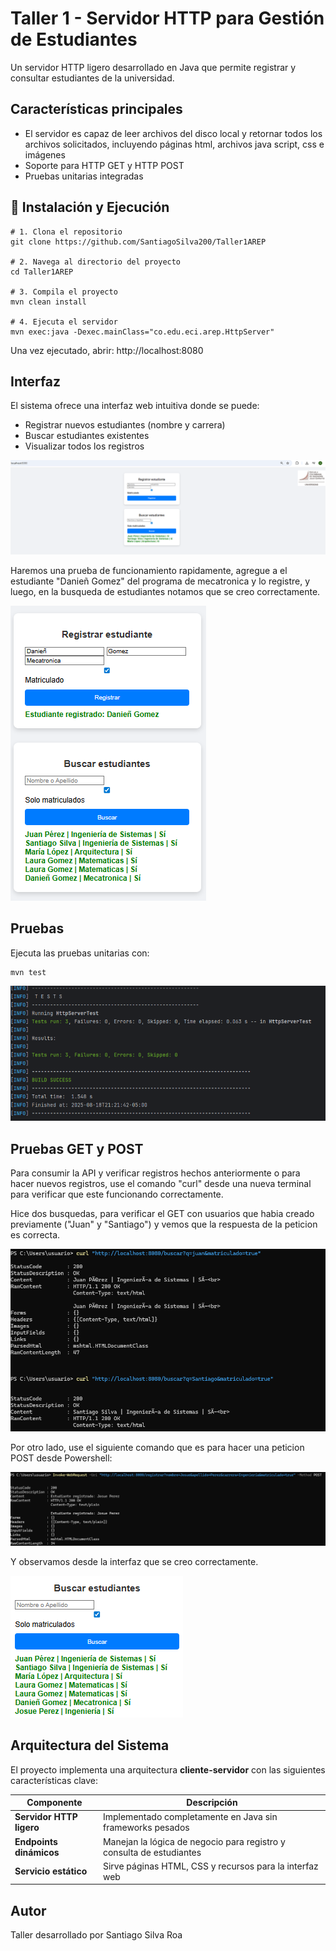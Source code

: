# Taller 1 - Servidor HTTP para Gestión de Estudiantes

Un servidor HTTP ligero desarrollado en Java que permite registrar y consultar estudiantes de la universidad.

## Características principales

- El servidor es capaz de leer archivos del disco local y retornar todos los archivos solicitados, incluyendo páginas html, archivos java script, css e imágenes
- Soporte para HTTP GET y HTTP POST
- Pruebas unitarias integradas

## 🔧 Instalación y Ejecución


```
# 1. Clona el repositorio
git clone https://github.com/SantiagoSilva200/Taller1AREP

# 2. Navega al directorio del proyecto
cd Taller1AREP

# 3. Compila el proyecto
mvn clean install

# 4. Ejecuta el servidor
mvn exec:java -Dexec.mainClass="co.edu.eci.arep.HttpServer"

```

Una vez ejecutado, abrir: http://localhost:8080

## Interfaz 

El sistema ofrece una interfaz web intuitiva donde se puede:

- Registrar nuevos estudiantes (nombre y carrera)
- Buscar estudiantes existentes
- Visualizar todos los registros

![Pantalla principal](src/main/images/inicio.png)


Haremos una prueba de funcionamiento rapidamente, agregue a el estudiante "Danieñ Gomez" del programa de mecatronica y lo registre, y luego, en la busqueda de estudiantes notamos que se creo correctamente. 

![Prueba1](src/main/images/prueba1.png)

## Pruebas

Ejecuta las pruebas unitarias con:

```
mvn test

```

![Test](src/main/images/test.png)

## Pruebas GET y POST

Para consumir la API y verificar registros hechos anteriormente o para hacer nuevos registros, use el comando "curl" desde una nueva terminal para verificar que este funcionando correctamente. 

Hice dos busquedas, para verificar el GET con usuarios que habia creado previamente ("Juan" y "Santiago") y vemos que la respuesta de la peticion es correcta. 

![GET](src/main/images/GET.png)

Por otro lado, use el siguiente comando que es para hacer una peticion POST desde Powershell: 

![POST](src/main/images/POST.png)

Y observamos desde la interfaz que se creo correctamente. 

![POST2](src/main/images/verifi.png)

## Arquitectura del Sistema

El proyecto implementa una arquitectura **cliente-servidor** con las siguientes características clave:

| Componente               | Descripción                                                                 |
|--------------------------|-----------------------------------------------------------------------------|
| **Servidor HTTP ligero** | Implementado completamente en Java sin frameworks pesados                  |
| **Endpoints dinámicos**  | Manejan la lógica de negocio para registro y consulta de estudiantes       |
| **Servicio estático**    | Sirve páginas HTML, CSS y recursos para la interfaz web                     |
       
## Autor

Taller desarrollado por Santiago Silva Roa 